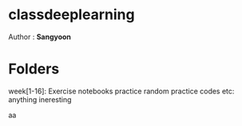 # classdeeplearning

Author : **Sangyoon**

# Folders
week[1-16]: Exercise notebooks
practice random practice codes
etc: anything ineresting

aa

